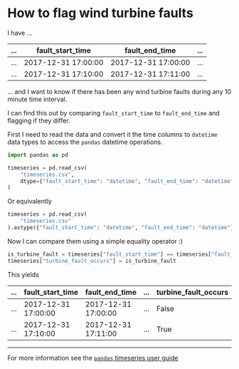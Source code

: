 # How to flag wind turbine faults

I have ...

| ... | fault_start_time | fault_end_time | ... |
| --- | --- | --- | --- |
| ... | 2017-12-31 17:00:00 | 2017-12-31 17:00:00 | ... |
| ... | 2017-12-31 17:10:00 | 2017-12-31 17:11:00 | ... |

... and I want to know if there has been any wind turbine faults during any 10 minute time interval.

I can find this out by comparing `fault_start_time` to `fault_end_time` and flagging if they differ.

First I need to read the data and convert it the time columns to `datetime` data types to access the `pandas` datetime operations.

```python
import pandas as pd

timeseries = pd.read_csv(
    "timeseries.csv",
    dtype={"fault_start_time": "datetime", "fault_end_time": "datetime"}
)
```

Or equivalently

```python
timeseries = pd.read_csv(
    "timeseries.csv"
).astype({"fault_start_time": "datetime", "fault_end_time": "datetime"}) 
```

Now I can compare them using a simple equality operator :)

```python
is_turbine_fault = timeseries["fault_start_time"] == timeseries["fault_end_time"]
timeseries["turbine_fault_occurs"] = is_turbine_fault
```

This yields

| ... | fault_start_time | fault_end_time | ... | turbine_fault_occurs |
| --- | --- | --- | --- | --- |
| ... | 2017-12-31 17:00:00 | 2017-12-31 17:00:00 | ... | False |
| ... | 2017-12-31 17:10:00 | 2017-12-31 17:11:00 | ... | True |

---

For more information see the [`pandas` timeseries user guide](https://pandas.pydata.org/pandas-docs/stable/user_guide/timeseries.html)